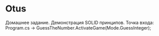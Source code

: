 # Otus 
Домашнее задание. Демонстрация SOLID принципов.
Точка входа: Program.cs -> GuessTheNumber.ActivateGame(Mode.GuessInteger);